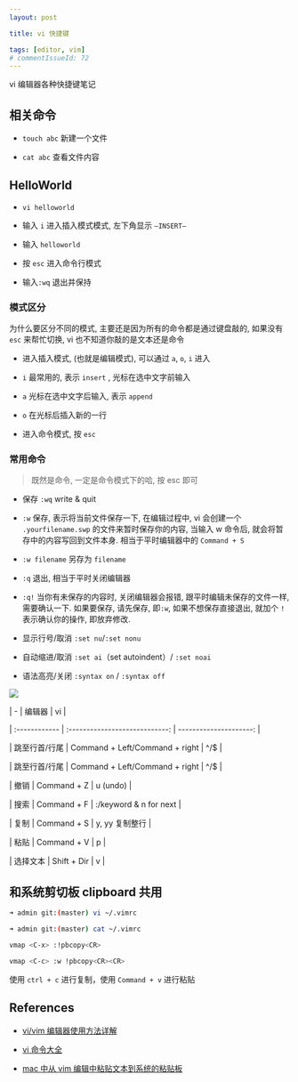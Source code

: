 ```yaml
---
layout: post

title: vi 快捷键

tags: [editor, vim]
# commentIssueId: 72
---
```


vi 编辑器各种快捷键笔记

## 相关命令

- `touch abc` 新建一个文件

- `cat abc` 查看文件内容

## HelloWorld

- `vi helloworld`

- 输入 `i` 进入插入模式模式, 左下角显示 `—INSERT—`

- 输入 `helloworld`

- 按 `esc` 进入命令行模式

- 输入`:wq` 退出并保持

### 模式区分

为什么要区分不同的模式, 主要还是因为所有的命令都是通过键盘敲的, 如果没有 `esc` 来帮忙切换, vi 也不知道你敲的是文本还是命令

- 进入插入模式, (也就是编辑模式), 可以通过 `a`, `o`, `i` 进入

- `i` 最常用的, 表示 `insert` , 光标在选中文字前输入

- `a` 光标在选中文字后输入, 表示 `append`

- `o` 在光标后插入新的一行

- 进入命令模式, 按 `esc`

### 常用命令

> 既然是命令, 一定是命令模式下的哈, 按 esc 即可

- 保存 `:wq` write & quit

- `:w` 保存, 表示将当前文件保存一下, 在编辑过程中, vi 会创建一个 `.yourfilename.swp` 的文件来暂时保存你的内容, 当输入 w 命令后, 就会将暂存中的内容写回到文件本身. 相当于平时编辑器中的 `Command + S`

- `:w filename` 另存为 `filename`

- `:q` 退出, 相当于平时关闭编辑器

- `:q!` 当你有未保存的内容时, 关闭编辑器会报错, 跟平时编辑未保存的文件一样, 需要确认一下. 如果要保存, 请先保存, 即`:w`, 如果不想保存直接退出, 就加个 `!` 表示确认你的操作, 即放弃修改.

- 显示行号/取消 `:set nu`/`:set nonu`

- 自动缩进/取消 `:set ai`（set autoindent）/ `:set noai`

- 语法高亮/关闭 `:syntax on` / `:syntax off`

![](https://user-images.githubusercontent.com/7157346/35281676-72e996c6-008e-11e8-9d0d-e88da5336a66.png)

| - | 编辑器 | vi |

| :------------ | :----------------------------: | ---------------------: |

| 跳至行首/行尾 | Command + Left/Command + right | ^/$ |

| 跳至行首/行尾 | Command + Left/Command + right | ^/$ |

| 撤销 | Command + Z | u (undo) |

| 搜索 | Command + F | :/keyword & n for next |

| 复制 | Command + S | y, yy 复制整行 |

| 粘贴 | Command + V | p |

| 选择文本 | Shift + Dir | v |

## 和系统剪切板 clipboard 共用

```bash
➜ admin git:(master) vi ~/.vimrc

➜ admin git:(master) cat ~/.vimrc

vmap <C-x> :!pbcopy<CR>

vmap <C-c> :w !pbcopy<CR><CR>
```

使用 `ctrl + c` 进行复制，使用 `Command + v` 进行粘贴

## References

- [vi/vim 编辑器使用方法详解](http://www.cnblogs.com/libaoliang/articles/6961676.html)

- [vi 命令大全](https://www.cs.colostate.edu/helpdocs/vi.html)

- [mac 中从 vim 编辑中粘贴文本到系统的粘贴板](https://jingyan.baidu.com/article/22fe7cedd9b92e3003617f64.html)
